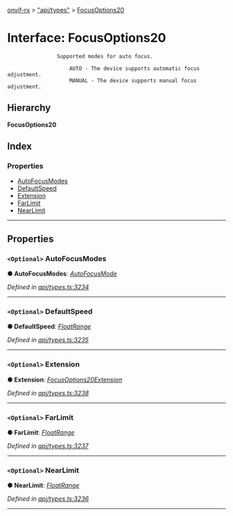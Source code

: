 [onvif-rx](../README.md) > ["api/types"](../modules/_api_types_.md) > [FocusOptions20](../interfaces/_api_types_.focusoptions20.md)

# Interface: FocusOptions20

```
                Supported modes for auto focus.
```

```
                    AUTO - The device supports automatic focus adjustment.
                    MANUAL - The device supports manual focus adjustment.
```

## Hierarchy

**FocusOptions20**

## Index

### Properties

* [AutoFocusModes](_api_types_.focusoptions20.md#autofocusmodes)
* [DefaultSpeed](_api_types_.focusoptions20.md#defaultspeed)
* [Extension](_api_types_.focusoptions20.md#extension)
* [FarLimit](_api_types_.focusoptions20.md#farlimit)
* [NearLimit](_api_types_.focusoptions20.md#nearlimit)

---

## Properties

<a id="autofocusmodes"></a>

### `<Optional>` AutoFocusModes

**● AutoFocusModes**: *[AutoFocusMode](../enums/_api_types_.autofocusmode.md)*

*Defined in [api/types.ts:3234](https://github.com/patrickmichalina/onvif-rx/blob/f117e44/src/api/types.ts#L3234)*

___
<a id="defaultspeed"></a>

### `<Optional>` DefaultSpeed

**● DefaultSpeed**: *[FloatRange](_api_types_.floatrange.md)*

*Defined in [api/types.ts:3235](https://github.com/patrickmichalina/onvif-rx/blob/f117e44/src/api/types.ts#L3235)*

___
<a id="extension"></a>

### `<Optional>` Extension

**● Extension**: *[FocusOptions20Extension](_api_types_.focusoptions20extension.md)*

*Defined in [api/types.ts:3238](https://github.com/patrickmichalina/onvif-rx/blob/f117e44/src/api/types.ts#L3238)*

___
<a id="farlimit"></a>

### `<Optional>` FarLimit

**● FarLimit**: *[FloatRange](_api_types_.floatrange.md)*

*Defined in [api/types.ts:3237](https://github.com/patrickmichalina/onvif-rx/blob/f117e44/src/api/types.ts#L3237)*

___
<a id="nearlimit"></a>

### `<Optional>` NearLimit

**● NearLimit**: *[FloatRange](_api_types_.floatrange.md)*

*Defined in [api/types.ts:3236](https://github.com/patrickmichalina/onvif-rx/blob/f117e44/src/api/types.ts#L3236)*

___

